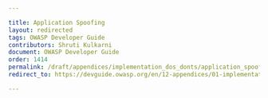 ```yaml
---

title: Application Spoofing
layout: redirected
tags: OWASP Developer Guide
contributors: Shruti Kulkarni
document: OWASP Developer Guide
order: 1414
permalink: /draft/appendices/implementation_dos_donts/application_spoofing/
redirect_to: https://devguide.owasp.org/en/12-appendices/01-implementation-dos-donts/04-application-spoofing/

---
```

